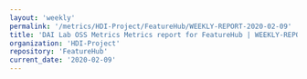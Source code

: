 ```yaml
---
layout: 'weekly'
permalink: '/metrics/HDI-Project/FeatureHub/WEEKLY-REPORT-2020-02-09'
title: 'DAI Lab OSS Metrics Metrics report for FeatureHub | WEEKLY-REPORT-2020-02-09'
organization: 'HDI-Project'
repository: 'FeatureHub'
current_date: '2020-02-09'
---
```


